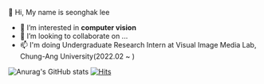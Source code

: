  👋 Hi, My name is seonghak lee
- 👀 I’m interested in **computer vision**
- 💞️ I’m looking to collaborate on ...
- 📫  I'm doing Undergraduate Research Intern at Visual Image Media Lab, Chung-Ang University(2022.02 ~ )

![Anurag's GitHub stats](https://github-readme-stats.vercel.app/api?username=Lseonghak&theme=vue&show_icons=true)
[![Hits](https://hits.seeyoufarm.com/api/count/incr/badge.svg?url=https%3A%2F%2Fgithub.com%2Fgjbae1212%2Fhit-counter)](https://hits.seeyoufarm.com)                    
